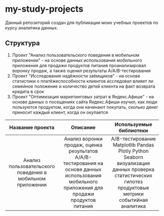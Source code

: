 # my-study-projects
Данный репозиторий создан для публикации моих учебных проектов по курсу аналитика данных.

## Структура
1. Проект "Анализ пользовательского поведения в мобильном приложении" - на основе данных использования мобильного приложения для продажи продуктов питания проанализировал воронку продаж, а также оценил результаты A/A/B-тестирования
2. Проект "Исследование надёжности заёмщиков" - на основе статистики о платёжеспособности клиентов исследовал влияет ли семейное положение и количество детей клиента на факт возврата кредита в срок
3. Проект "Оптимизация маркетинговых затрат в Яндекс.Афише" - на основе данных о посещениях сайта Яндекс.Афиши изучил, как люди пользуются продуктом, когда они начинают покупать, сколько денег приносит каждый клиент, когда он окупается

| Название проекта | Описание | Используемые библиотеки |
| :---------------------------: | :---------------------------: |:---------------------------:|
| Анализ пользовательского поведения в мобильном приложении | Анализ воронки продаж, оценка результатов A/A/B-тестирования на основе данных использования мобильного приложения для продажи продуктов питания | A/B-тестирование Matplotlib Pandas Plotly Python Seaborn визуализация данных проверка статистических гипотез продуктовые метрики событийная аналитика |
